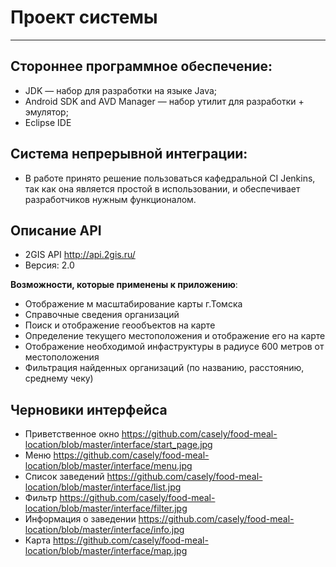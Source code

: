 # Проект системы
----------
## Стороннее программное обеспечение:
 * JDK — набор для разработки на языке Java;
 * Android SDK and AVD Manager — набор утилит для разработки + эмулятор;
 * Eclipse IDE

## Система непрерывной интеграции:
 * В работе принято решение пользоваться кафедральной CI Jenkins, так как она является простой в использовании, и обеспечивает разработчиков нужным функционалом.

## Описание API
 * 2GIS API http://api.2gis.ru/
 * Версия: 2.0

**Возможности, которые применены к приложению**:

 * Отображение м масштабирование карты г.Томска
 * Справочные сведения организаций
 * Поиск и отображение геообъектов на карте
 * Определение текущего местоположения и отображение его на карте
 * Отображение необходимой инфаструктуры в радиусе 600 метров от местоположения
 * Фильтрация найденных организаций (по названию, расстоянию, среднему чеку)

## Черновики интерфейса
 * Приветственное окно https://github.com/casely/food-meal-location/blob/master/interface/start_page.jpg
 * Меню https://github.com/casely/food-meal-location/blob/master/interface/menu.jpg
 * Список заведений https://github.com/casely/food-meal-location/blob/master/interface/list.jpg
 * Фильтр https://github.com/casely/food-meal-location/blob/master/interface/filter.jpg
 * Информация о заведении https://github.com/casely/food-meal-location/blob/master/interface/info.jpg
 * Карта https://github.com/casely/food-meal-location/blob/master/interface/map.jpg


